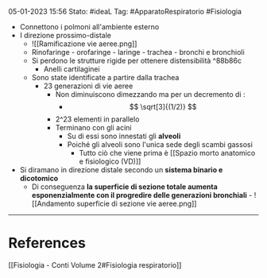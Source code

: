 05-01-2023 15:56
Stato: #ideaL 
Tag: #ApparatoRespiratorio #Fisiologia


- Connettono i polmoni all'ambiente esterno
- I direzione prossimo-distale
    - ![[Ramificazione vie aeree.png]]
    - Rinofaringe - orofaringe - laringe - trachea - bronchi e bronchioli
    - Si perdono le strutture rigide per ottenere distensibilità ^88b86c
        - Anelli cartilaginei
    - Sono state identificate a partire dalla trachea
        - 23 generazioni di vie aeree 
            - Non diminuiscono dimezzando ma per un decremento di :
                - $$ \sqrt[3]{(1/2)} $$
            - 2^23 elementi in parallelo
            - Terminano con gli acini 
                - Su di essi sono innestati gli **alveoli**
                - Poiché gli alveoli sono l'unica sede degli scambi gassosi
                    - Tutto ciò che viene prima è [[Spazio morto anatomico e fisiologico (VD)]]
- Si diramano in direzione distale secondo un **sistema binario e dicotomico**
    - Di conseguenza **la superficie di sezione totale aumenta esponenzialmente con il progredire delle generazioni bronchiali**
            - ![[Andamento superficie di sezione vie aeree.png]]
---
# References 
[[Fisiologia  - Conti Volume 2#Fisiologia respiratorio]]
